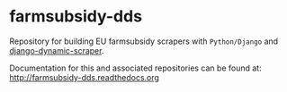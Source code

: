 # farmsubsidy-dds

Repository for building EU farmsubsidy scrapers with ``Python/Django`` and
[django-dynamic-scraper](https://github.com/holgerd77/django-dynamic-scraper).

Documentation for this and associated repositories can be found at:
http://farmsubsidy-dds.readthedocs.org

